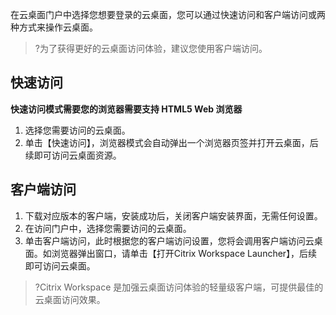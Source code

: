 在云桌面门户中选择您想要登录的云桌面，您可以通过快速访问和客户端访问或两种方式来操作云桌面。
>?为了获得更好的云桌面访问体验，建议您使用客户端访问。

## 快速访问
**快速访问模式需要您的浏览器需要支持 HTML5 Web 浏览器**
1. 选择您需要访问的云桌面。
2. 单击【快速访问】，浏览器模式会自动弹出一个浏览器页签并打开云桌面，后续即可访问云桌面资源。

## 客户端访问
1. 下载对应版本的客户端，安装成功后，关闭客户端安装界面，无需任何设置。
2. 在访问门户中，选择您需要访问的云桌面。
3. 单击客户端访问，此时根据您的客户端访问设置，您将会调用客户端访问云桌面。如浏览器弹出窗口，请单击【打开Citrix Workspace Launcher】，后续即可访问云桌面。
>?Citrix Workspace 是加强云桌面访问体验的轻量级客户端，可提供最佳的云桌面访问效果。
